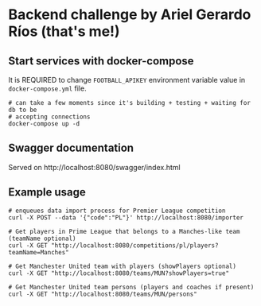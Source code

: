 # Backend challenge by Ariel Gerardo Ríos (that's me!)

## Start services with docker-compose
It is REQUIRED to change `FOOTBALL_APIKEY` environment variable value in
`docker-compose.yml` file.

```
# can take a few moments since it's building + testing + waiting for db to be
# accepting connections
docker-compose up -d
```

## Swagger documentation
Served on http://localhost:8080/swagger/index.html

## Example usage
```
# enqueues data import process for Premier League competition
curl -X POST --data '{"code":"PL"}' http://localhost:8080/importer

# Get players in Prime League that belongs to a Manches-like team (teamName optional)
curl -X GET "http://localhost:8080/competitions/pl/players?teamName=Manches"

# Get Manchester United team with players (showPlayers optional)
curl -X GET "http://localhost:8080/teams/MUN?showPlayers=true"

# Get Manchester United team persons (players and coaches if present)
curl -X GET "http://localhost:8080/teams/MUN/persons"
```